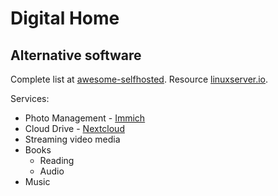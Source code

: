 # Digital Home 

## Alternative software

Complete list at [awesome-selfhosted](https://github.com/awesome-selfhosted/awesome-selfhosted).
Resource [linuxserver.io](https://fleet.linuxserver.io/).

Services:
- Photo Management - [Immich](https://immich.app/docs/install/docker-compose/)
- Cloud Drive - [Nextcloud](https://github.com/nextcloud/docker)
- Streaming video media
- Books
    - Reading
    - Audio
- Music
